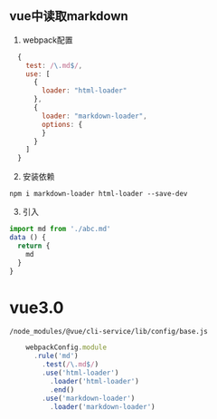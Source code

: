 
## vue中读取markdown

1. webpack配置

``` js
  {
    test: /\.md$/,
    use: [
      {
        loader: "html-loader"
      },
      {
        loader: "markdown-loader",
        options: {
        }
      }
    ]
  }
```

2. 安装依赖

`npm i markdown-loader html-loader --save-dev`

3. 引入

``` js
import md from './abc.md'
data () {
  return {
    md
  }
}
```

# vue3.0

`/node_modules/@vue/cli-service/lib/config/base.js`

``` js
    webpackConfig.module
      .rule('md')
        .test(/\.md$/)
        .use('html-loader')
          .loader('html-loader')
          .end()
        .use('markdown-loader')
          .loader('markdown-loader')
```

